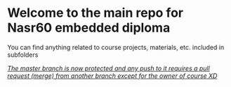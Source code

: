 # Welcome to the main repo for Nasr60 embedded diploma

You can find anything related to course projects, materials, etc. included in subfolders

<u>*The master branch is now protected and any push to it requires a pull request (merge) from another branch except for the owner of course XD*</u> 

